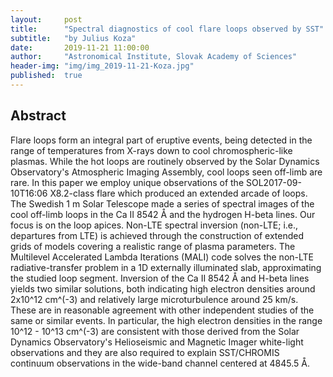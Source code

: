 ```yaml
---
layout:     post
title:      "Spectral diagnostics of cool flare loops observed by SST"
subtitle:   "by Julius Koza"
date:       2019-11-21 11:00:00
author:     "Astronomical Institute, Slovak Academy of Sciences"
header-img: "img/img_2019-11-21-Koza.jpg"
published:  true
---
```


## Abstract
Flare loops form an integral part of eruptive events, being detected in the range of temperatures from X-rays down to cool chromospheric-like plasmas. While the hot loops are routinely observed by the Solar Dynamics Observatory's Atmospheric Imaging Assembly, cool loops seen off-limb are rare. In this paper we employ unique observations of the SOL2017-09-10T16:06 X8.2-class flare which produced an extended arcade of loops. The Swedish 1 m Solar Telescope made a series of spectral images of the cool off-limb loops in the Ca II 8542 Å and the hydrogen H-beta lines. Our focus is on the loop apices. Non-LTE spectral inversion (non-LTE; i.e., departures from LTE) is achieved through the construction of extended grids of models covering a realistic range of plasma parameters. The Multilevel Accelerated Lambda Iterations (MALI) code solves the non-LTE radiative-transfer problem in a 1D externally illuminated slab, approximating the studied loop segment. Inversion of the Ca II 8542 Å and H-beta lines yields two similar solutions, both indicating high electron densities around 2x10^12 cm^(-3) and relatively large microturbulence around 25 km/s. These are in reasonable agreement with other independent studies of the same or similar events. In particular, the high electron densities in the range 10^12 - 10^13 cm^(-3) are consistent with those derived from the Solar Dynamics Observatory's Helioseismic and Magnetic Imager white-light observations and they are also required to explain SST/CHROMIS continuum observations in the wide-band channel centered at 4845.5 Å.
